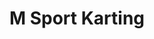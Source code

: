 ---
title: "M Sport Karting"
address: "54, Ballybogy Rd, Ballymoney, Co. Antrim BT53 6NY"
tel: "07710 287242"
county: "Antrim"
category: "Go Karting"
type: "Content"
lat: "55.115256"
lng: "-6.547034"
---